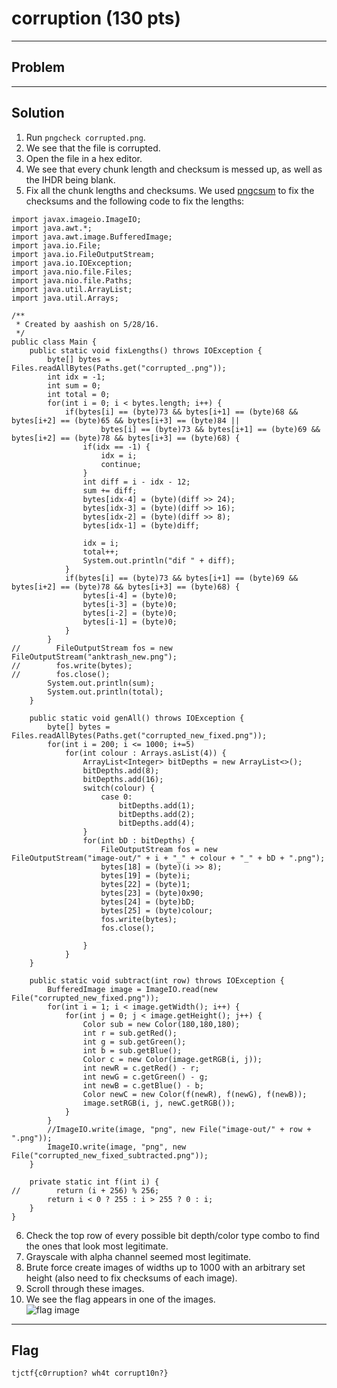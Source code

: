 # corruption (130 pts)

---

## Problem

---

## Solution
1) Run `pngcheck corrupted.png`.<br>
2) We see that the file is corrupted.<br>
3) Open the file in a hex editor.<br>
4) We see that every chunk length and checksum is messed up, as well as the IHDR being blank.<br>
5) Fix all the chunk lengths and checksums. We used [pngcsum](http://schaik.com/png/pngcsum.html) to fix the checksums and the following code to fix the lengths:<br>
```
import javax.imageio.ImageIO;
import java.awt.*;
import java.awt.image.BufferedImage;
import java.io.File;
import java.io.FileOutputStream;
import java.io.IOException;
import java.nio.file.Files;
import java.nio.file.Paths;
import java.util.ArrayList;
import java.util.Arrays;

/**
 * Created by aashish on 5/28/16.
 */
public class Main {
    public static void fixLengths() throws IOException {
        byte[] bytes = Files.readAllBytes(Paths.get("corrupted_.png"));
        int idx = -1;
        int sum = 0;
        int total = 0;
        for(int i = 0; i < bytes.length; i++) {
            if(bytes[i] == (byte)73 && bytes[i+1] == (byte)68 && bytes[i+2] == (byte)65 && bytes[i+3] == (byte)84 ||
                    bytes[i] == (byte)73 && bytes[i+1] == (byte)69 && bytes[i+2] == (byte)78 && bytes[i+3] == (byte)68) {
                if(idx == -1) {
                    idx = i;
                    continue;
                }
                int diff = i - idx - 12;
                sum += diff;
                bytes[idx-4] = (byte)(diff >> 24);
                bytes[idx-3] = (byte)(diff >> 16);
                bytes[idx-2] = (byte)(diff >> 8);
                bytes[idx-1] = (byte)diff;

                idx = i;
                total++;
                System.out.println("dif " + diff);
            }
            if(bytes[i] == (byte)73 && bytes[i+1] == (byte)69 && bytes[i+2] == (byte)78 && bytes[i+3] == (byte)68) {
                bytes[i-4] = (byte)0;
                bytes[i-3] = (byte)0;
                bytes[i-2] = (byte)0;
                bytes[i-1] = (byte)0;
            }
        }
//        FileOutputStream fos = new FileOutputStream("anktrash_new.png");
//        fos.write(bytes);
//        fos.close();
        System.out.println(sum);
        System.out.println(total);
    }

    public static void genAll() throws IOException {
        byte[] bytes = Files.readAllBytes(Paths.get("corrupted_new_fixed.png"));
        for(int i = 200; i <= 1000; i+=5)
            for(int colour : Arrays.asList(4)) {
                ArrayList<Integer> bitDepths = new ArrayList<>();
                bitDepths.add(8);
                bitDepths.add(16);
                switch(colour) {
                    case 0:
                        bitDepths.add(1);
                        bitDepths.add(2);
                        bitDepths.add(4);
                }
                for(int bD : bitDepths) {
                    FileOutputStream fos = new FileOutputStream("image-out/" + i + "_" + colour + "_" + bD + ".png");
                    bytes[18] = (byte)(i >> 8);
                    bytes[19] = (byte)i;
                    bytes[22] = (byte)1;
                    bytes[23] = (byte)0x90;
                    bytes[24] = (byte)bD;
                    bytes[25] = (byte)colour;
                    fos.write(bytes);
                    fos.close();

                }
            }
    }

    public static void subtract(int row) throws IOException {
        BufferedImage image = ImageIO.read(new File("corrupted_new_fixed.png"));
        for(int i = 1; i < image.getWidth(); i++) {
            for(int j = 0; j < image.getHeight(); j++) {
                Color sub = new Color(180,180,180);
                int r = sub.getRed();
                int g = sub.getGreen();
                int b = sub.getBlue();
                Color c = new Color(image.getRGB(i, j));
                int newR = c.getRed() - r;
                int newG = c.getGreen() - g;
                int newB = c.getBlue() - b;
                Color newC = new Color(f(newR), f(newG), f(newB));
                image.setRGB(i, j, newC.getRGB());
            }
        }
        //ImageIO.write(image, "png", new File("image-out/" + row + ".png"));
        ImageIO.write(image, "png", new File("corrupted_new_fixed_subtracted.png"));
    }

    private static int f(int i) {
//        return (i + 256) % 256;
        return i < 0 ? 255 : i > 255 ? 0 : i;
    }
}

```
6) Check the top row of every possible bit depth/color type combo to find the ones that look most legitimate.<br>
7) Grayscale with alpha channel seemed most legitimate.<br>
8) Brute force create images of widths up to 1000 with an arbitrary set height (also need to fix checksums of each image).<br>
9) Scroll through these images.<br>
10) We see the flag appears in one of the images.<br>
![flag image][image]


[image]: http://filebin.ca/2izgk9c68hW4/fix-600_4_16.png

---

## Flag
`tjctf{c0rruption? wh4t corrupt10n?}`